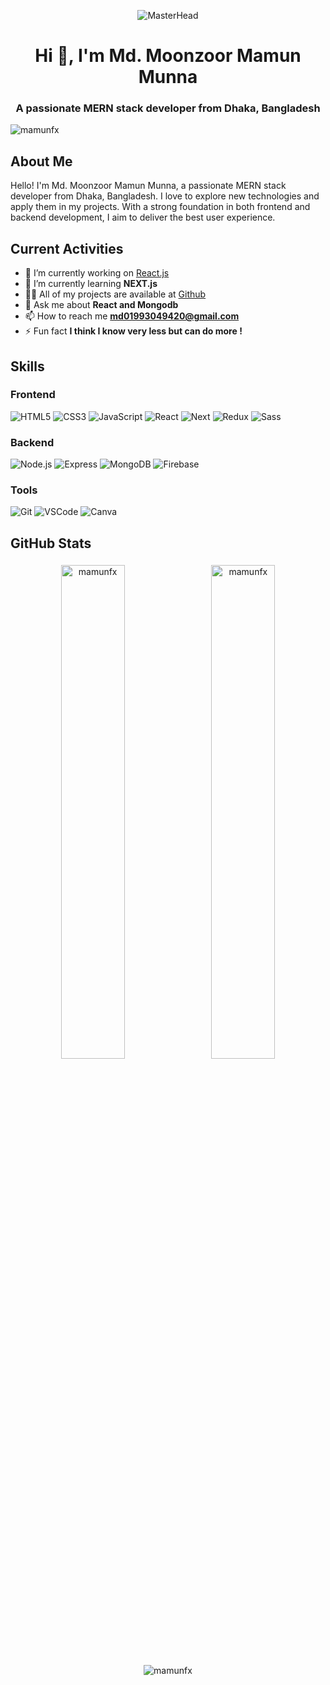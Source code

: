 <p align="center">
  <img src="https://c.tenor.com/GfSX-u7VGM4AAAAC/tenor.gif" alt="MasterHead">
</p>
<h1 align="center">Hi 👋, I'm Md. Moonzoor Mamun Munna</h1>
<h3 align="center">A passionate MERN stack developer from Dhaka, Bangladesh</h3>

<p align="left"> <img src="https://komarev.com/ghpvc/?username=mamunfx&label=Profile%20views&color=0e75b6&style=flat" alt="mamunfx" /> </p>

## About Me
Hello! I'm Md. Moonzoor Mamun Munna, a passionate MERN stack developer from Dhaka, Bangladesh. I love to explore new technologies and apply them in my projects. With a strong foundation in both frontend and backend development, I aim to deliver the best user experience.

## Current Activities
- 🔭 I’m currently working on [React.js](react.com)
- 🌱 I’m currently learning **NEXT.js**
- 👨‍💻 All of my projects are available at [Github](http://github.com/Mamunfx)
- 💬 Ask me about **React and Mongodb**
- 📫 How to reach me **md01993049420@gmail.com**
- ⚡ Fun fact **I think I know very less but can do more !**

## Skills

### Frontend
![HTML5](https://img.icons8.com/color/48/000000/html-5.png)
![CSS3](https://img.icons8.com/color/48/000000/css3.png)
![JavaScript](https://img.icons8.com/color/48/000000/javascript.png)
![React](https://img.icons8.com/color/48/000000/react-native.png)
![Next](https://img.icons8.com/color/48/000000/nextjs.png)
![Redux](https://img.icons8.com/color/48/000000/redux.png)
![Sass](https://img.icons8.com/color/48/000000/sass.png)

### Backend
![Node.js](https://img.icons8.com/color/48/000000/nodejs.png)
![Express](https://img.icons8.com/color/48/000000/express.png)
![MongoDB](https://img.icons8.com/color/48/000000/mongodb.png)
![Firebase](https://img.icons8.com/color/48/000000/firebase.png)

### Tools
![Git](https://img.icons8.com/color/48/000000/git.png)
![VSCode](https://img.icons8.com/color/48/000000/visual-studio-code-2019.png)
![Canva](https://img.icons8.com/color/48/000000/canva.png)



## GitHub Stats
<div align="center">
  <img src="https://github-readme-stats.vercel.app/api/top-langs?username=mamunfx&show_icons=true&locale=en&layout=compact&theme=default&hide_border=true&count_private=true&include_all_commits=true" alt="mamunfx" style="width: 45%; margin: 5px;" />
  <img src="https://github-readme-stats.vercel.app/api?username=mamunfx&show_icons=true&locale=en&theme=default&hide_border=true&count_private=true&include_all_commits=true" alt="mamunfx" style="width: 45%; margin: 5px;" />
</div>

<div align="center">
  <img src="https://github-profile-summary-cards.vercel.app/api/cards/profile-details?username=mamunfx&theme=default" alt="mamunfx" />
</div>

